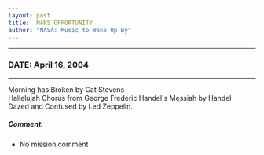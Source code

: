 ```yaml
---
layout: post
title:  MARS OPPORTUNITY
author: "NASA: Music to Wake Up By"
---
```


----
### DATE: April 16, 2004
----
Morning has Broken by Cat Stevens<br />Hallelujah Chorus from George Frederic Handel's Messiah by Handel<br />Dazed and Confused by Led Zeppelin.

##### Comment:
* No mission comment
